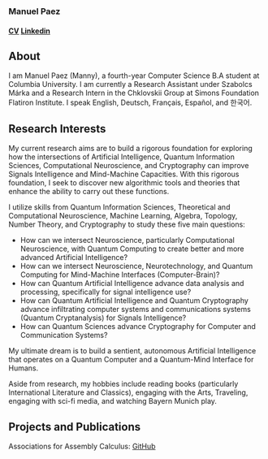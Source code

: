 ### Manuel Paez
#### [CV](https://mannypaeza.github.io/Resume_ManuelPaez.pdf) [Linkedin](https://www.linkedin.com/in/manuelpaeza/) 

About
------

I am Manuel Paez (Manny), a fourth-year Computer Science B.A student at Columbia University. I am currently a Research Assistant under Szabolcs Márka and a
Research Intern in the Chklovskii Group at Simons Foundation Flatiron Institute. I speak English, Deutsch, Français, Español, and 한국어. 

Research Interests
------
 
My current research aims are to build a rigorous foundation for exploring how the intersections of Artificial Intelligence, Quantum Information Sciences, Computational Neuroscience, and Cryptography can improve Signals Intelligence and Mind-Machine Capacities. With this rigorous foundation, I seek to discover new algorithmic tools and theories that enhance the ability to carry out these functions.
 
I utilize skills from Quantum Information Sciences, Theoretical and Computational Neuroscience, Machine Learning, Algebra, Topology, Number Theory, and Cryptography to study these five main questions:
* How can we intersect Neuroscience, particularly Computational Neuroscience, with Quantum Computing to create better and more advanced Artificial Intelligence?
* How can we intersect Neuroscience, Neurotechnology, and Quantum Computing for Mind-Machine Interfaces (Computer-Brain)?
* How can Quantum Artificial Intelligence advance data analysis and processing, specifically for signal intelligence use?
* How can Quantum Artificial Intelligence and Quantum Cryptography advance infiltrating computer systems and communications systems (Quantum Cryptanalysis) for Signals Intelligence?
* How can Quantum Sciences advance Cryptography for Computer and Communication Systems?
 
My ultimate dream is to build a sentient, autonomous Artificial Intelligence that operates on a Quantum Computer and a Quantum-Mind Interface for Humans.

Aside from research, my hobbies include reading books (particularly International Literature and Classics), engaging with the Arts, Traveling, engaging with sci-fi media, and watching Bayern Munich play. 

Projects and Publications
------

Associations for Assembly Calculus: [GitHub](https://github.com/mannypaeza/assemblies)

